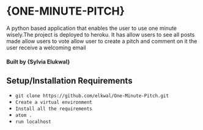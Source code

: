 # {ONE-MINUTE-PITCH}
A python based application that enables the user to use one minute wisely.The project is deployed to heroku.
It has
  allow users to see all posts made
  allow users to vote
  allow user to create a pitch and comment on it
  the user receive a welcoming email
#### Built by **{Sylvia Elukwal}**
## Setup/Installation Requirements
*  `git clone https://github.com/elkwal/One-Minute-Pitch.git`
*   `Create a virtual environment`
* `Install all the requirements`
*  `atom .`
* `run localhost`
